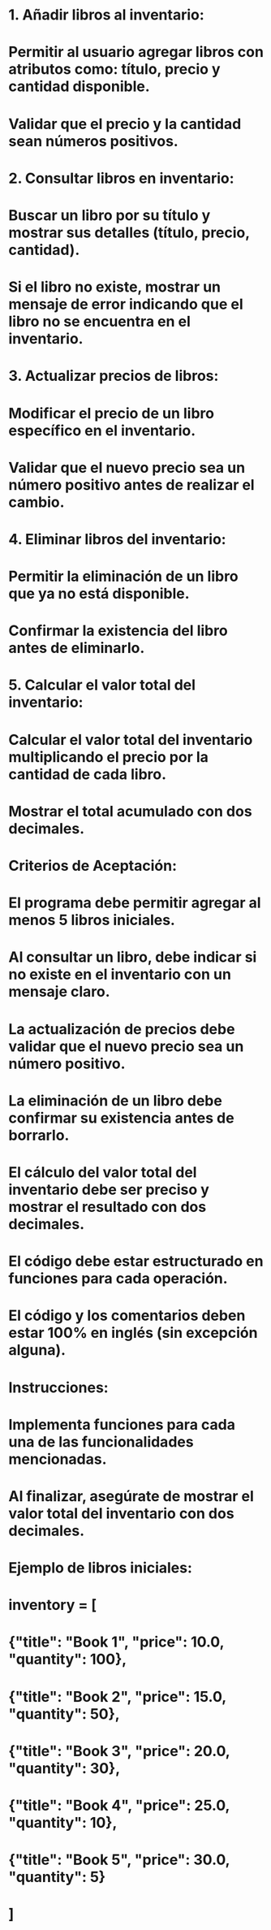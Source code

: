 # 1. Añadir libros al inventario:

#     Permitir al usuario agregar libros con atributos como: título, precio y cantidad disponible.
#     Validar que el precio y la cantidad sean números positivos.

# 2. Consultar libros en inventario:

#     Buscar un libro por su título y mostrar sus detalles (título, precio, cantidad).
#     Si el libro no existe, mostrar un mensaje de error indicando que el libro no se encuentra en el inventario.

# 3. Actualizar precios de libros:

#     Modificar el precio de un libro específico en el inventario.
#     Validar que el nuevo precio sea un número positivo antes de realizar el cambio.

# 4. Eliminar libros del inventario:

#     Permitir la eliminación de un libro que ya no está disponible.
#     Confirmar la existencia del libro antes de eliminarlo.

# 5. Calcular el valor total del inventario:

#     Calcular el valor total del inventario multiplicando el precio por la cantidad de cada libro.
#     Mostrar el total acumulado con dos decimales.

# Criterios de Aceptación:

#     El programa debe permitir agregar al menos 5 libros iniciales.
#     Al consultar un libro, debe indicar si no existe en el inventario con un mensaje claro.
#     La actualización de precios debe validar que el nuevo precio sea un número positivo.
#     La eliminación de un libro debe confirmar su existencia antes de borrarlo.
#     El cálculo del valor total del inventario debe ser preciso y mostrar el resultado con dos decimales.
#     El código debe estar estructurado en funciones para cada operación.
#     El código y los comentarios deben estar 100% en inglés (sin excepción alguna).

# Instrucciones:

#     Implementa funciones para cada una de las funcionalidades mencionadas.
#     Al finalizar, asegúrate de mostrar el valor total del inventario con dos decimales.

# Ejemplo de libros iniciales:

# inventory = [
#    {"title": "Book 1", "price": 10.0, "quantity": 100},
#    {"title": "Book 2", "price": 15.0, "quantity": 50},
#    {"title": "Book 3", "price": 20.0, "quantity": 30},
#    {"title": "Book 4", "price": 25.0, "quantity": 10},
#    {"title": "Book 5", "price": 30.0, "quantity": 5}
# ]
